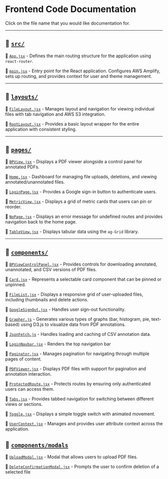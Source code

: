 # Frontend Code Documentation
Click on the file name that you would like documentation for.

---

## 📂 [`src/`](/application/codebase/main+App.md)

📄 [`App.jsx`](/application/codebase/main+App?id=file-appjsx) - Defines the main routing structure for the application using `react-router`.

📄 [`main.jsx`](/application/codebase/main+App?id=file-mainjsx) - Entry point for the React application. Configures AWS Amplify, sets up routing, and provides context for user and theme management.

---

## 📂 [`layouts/`](/application/codebase/layouts.md)

📄 [`FileLayout.jsx`](/application/codebase/layouts?id=_1-file-filelayoutjsx) - Manages layout and navigation for viewing individual files with tab navigation and AWS S3 integration.

📄 [`RootLayout.jsx`](/application/codebase/layouts?id=_2-file-rootlayoutjsx) - Provides a basic layout wrapper for the entire application with consistent styling.

---

## 📂 [`pages/`](/application/codebase/pages.md)

📄 [`BPView.jsx`](/application/codebase/pages?id=_1-file-bpviewjsx) - Displays a PDF viewer alongside a control panel for annotated PDFs.

📄 [`Home.jsx`](/application/codebase/pages?id=_2-file-homejsx) - Dashboard for managing file uploads, deletions, and viewing annotated/unannotated files.

📄 [`LoginPage.jsx`](/application/codebase/pages?id=_3-file-loginpagejsx) - Provides a Google sign-in button to authenticate users.

📄 [`MetricView.jsx`](/application/codebase/pages?id=_4-file-metricviewjsx) - Displays a grid of metric cards that users can pin or reorder.

📄 [`NoPage.jsx`](/application/codebase/pages?id=_5-file-nopagejsx) - Displays an error message for undefined routes and provides navigation back to the home page.

📄 [`TableView.jsx`](/application/codebase/pages?id=_6-file-tableviewjsx) - Displays tabular data using the `ag-Grid` library.

---

## 📂 [`components/`](/application/codebase/components.md)

📄 [`BPViewControlPanel.jsx`](/application/codebase/components?id=_1-file-bpviewcontrolpaneljsx) - Provides controls for downloading annotated, unannotated, and CSV versions of PDF files.

📄 [`Card.jsx`](/application/codebase/components?id=_2-file-cardjsx) - Represents a selectable card component that can be pinned or unpinned.

📄 [`FileList.jsx`](/application/codebase/components?id=_3-file-filelistjsx) - Displays a responsive grid of user-uploaded files, including thumbnails and delete actions.

📄 [`GoogleSignOut.jsx`](/application/codebase/components?id=_4-file-googlesignoutjsx) - Handles user sign-out functionality.

📄 [`Grapher.js`](/application/codebase/components?id=_5-file-grapherjs) - Generates various types of graphs (bar, histogram, pie, text-based) using D3.js to visualize data from PDF annotations.

📄 [`JsonFetch.js`](/application/codebase/components?id=_6-file-jsonfetchjs) - Handles loading and caching of CSV annotation data.

📄 [`LoginNavbar.jsx`](/application/codebase/components?id=_7-file-loginnavbarjsx) - Renders the top navigation bar

📄 [`Paginator.jsx`](/application/codebase/components?id=_8-file-paginatorjsx) - Manages pagination for navigating through multiple pages of content.

📄 [`PDFViewer.jsx`](/application/codebase/components?id=_9-file-pdfviewerjsx) - Displays PDF files with support for pagination and annotation interaction.

📄 [`ProtectedRoute.jsx`](/application/codebase/components?id=_10-file-protectedroutejsx) - Protects routes by ensuring only authenticated users can access them.

📄 [`Tabs.jsx`](/application/codebase/components?id=_11-file-tabsjsx) - Provides tabbed navigation for switching between different views or sections.

📄 [`Toggle.jsx`](/application/codebase/components?id=_12-file-togglejsx) - Displays a simple toggle switch with animated movement.

📄 [`UserContext.jsx`](/application/codebase/components?id=_13-file-usercontextjsx) - Manages and provides user attribute context across the application.

## 📂 [`components/modals`](/application/codebase/modals.md)

📄 [`UploadModal.jsx`](/application/codebase/modals?id=file-uploadmodaljsx) - Modal that allows users to upload PDF files.

📄 [`DeleteConfirmationModal.jsx`](/application/codebase/modals?id=file-deleteconfirmationmodaljsx) - Prompts the user to confirm deletion of a selected file
